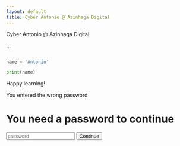 ```yaml
---
layout: default
title: Cyber Antonio @ Azinhaga Digital
---
```


Cyber Antonio @ Azinhaga Digital

...

```python

name = 'Antonio'

print(name)

```

Happy learning!


<div class="protected">
    <div class="protected__alert" data-id="alert">You entered the wrong password</div>
    <div class="protected__content">
        <h1 class="protected__content__heading">You need a password to continue</h1>
        <input class="protected__content__input" data-id="password" type="password" placeholder="password" />
        <button data-id="button" type="button" class="protected__content__btn">Continue</button>
    </div>
</div>

<link rel="stylesheet" href="/eventos/css/check-my-password.css">
<script type="text/javascript" src="https://cdnjs.cloudflare.com/ajax/libs/js-sha1/0.6.0/sha1.min.js"></script>
<script type="text/javascript" src="/eventos/js/check-my-password.js"></script>
